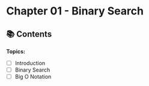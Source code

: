 # Chapter 01 - Binary Search

## 📚 Contents

**Topics:**

- [ ] Introduction
- [ ] Binary Search
- [ ] Big O Notation

